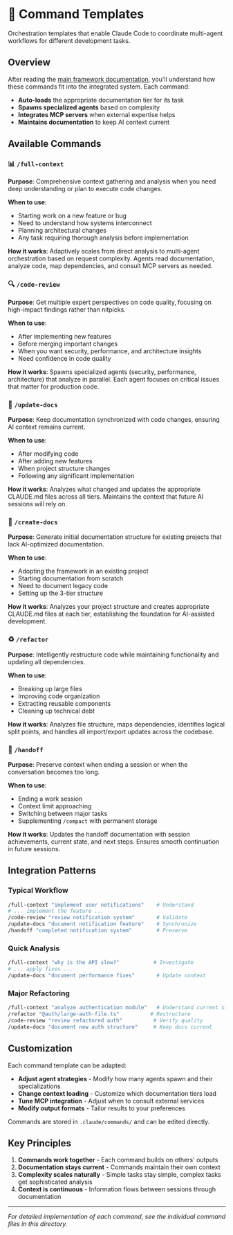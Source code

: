 # 🔧 Command Templates

Orchestration templates that enable Claude Code to coordinate multi-agent workflows for different development tasks.

## Overview

After reading the [main framework documentation](../README.md), you'll understand how these commands fit into the integrated system. Each command:

- **Auto-loads** the appropriate documentation tier for its task
- **Spawns specialized agents** based on complexity
- **Integrates MCP servers** when external expertise helps
- **Maintains documentation** to keep AI context current

## Available Commands

### 📊 `/full-context`

**Purpose**: Comprehensive context gathering and analysis when you need deep understanding or plan to execute code changes.

**When to use**:

- Starting work on a new feature or bug
- Need to understand how systems interconnect
- Planning architectural changes
- Any task requiring thorough analysis before implementation

**How it works**: Adaptively scales from direct analysis to multi-agent orchestration based on request complexity. Agents read documentation, analyze code, map dependencies, and consult MCP servers as needed.

### 🔍 `/code-review`

**Purpose**: Get multiple expert perspectives on code quality, focusing on high-impact findings rather than nitpicks.

**When to use**:

- After implementing new features
- Before merging important changes
- When you want security, performance, and architecture insights
- Need confidence in code quality

**How it works**: Spawns specialized agents (security, performance, architecture) that analyze in parallel. Each agent focuses on critical issues that matter for production code.

### 📝 `/update-docs`

**Purpose**: Keep documentation synchronized with code changes, ensuring AI context remains current.

**When to use**:

- After modifying code
- After adding new features
- When project structure changes
- Following any significant implementation

**How it works**: Analyzes what changed and updates the appropriate CLAUDE.md files across all tiers. Maintains the context that future AI sessions will rely on.

### 📄 `/create-docs`

**Purpose**: Generate initial documentation structure for existing projects that lack AI-optimized documentation.

**When to use**:

- Adopting the framework in an existing project
- Starting documentation from scratch
- Need to document legacy code
- Setting up the 3-tier structure

**How it works**: Analyzes your project structure and creates appropriate CLAUDE.md files at each tier, establishing the foundation for AI-assisted development.

### ♻️ `/refactor`

**Purpose**: Intelligently restructure code while maintaining functionality and updating all dependencies.

**When to use**:

- Breaking up large files
- Improving code organization
- Extracting reusable components
- Cleaning up technical debt

**How it works**: Analyzes file structure, maps dependencies, identifies logical split points, and handles all import/export updates across the codebase.

### 🤝 `/handoff`

**Purpose**: Preserve context when ending a session or when the conversation becomes too long.

**When to use**:

- Ending a work session
- Context limit approaching
- Switching between major tasks
- Supplementing `/compact` with permanent storage

**How it works**: Updates the handoff documentation with session achievements, current state, and next steps. Ensures smooth continuation in future sessions.

## Integration Patterns

### Typical Workflow

```bash
/full-context "implement user notifications"    # Understand
# ... implement the feature ...
/code-review "review notification system"       # Validate
/update-docs "document notification feature"    # Synchronize
/handoff "completed notification system"        # Preserve
```

### Quick Analysis

```bash
/full-context "why is the API slow?"           # Investigate
# ... apply fixes ...
/update-docs "document performance fixes"       # Update context
```

### Major Refactoring

```bash
/full-context "analyze authentication module"   # Understand current state
/refactor "@auth/large-auth-file.ts"          # Restructure
/code-review "review refactored auth"          # Verify quality
/update-docs "document new auth structure"     # Keep docs current
```

## Customization

Each command template can be adapted:

- **Adjust agent strategies** - Modify how many agents spawn and their specializations
- **Change context loading** - Customize which documentation tiers load
- **Tune MCP integration** - Adjust when to consult external services
- **Modify output formats** - Tailor results to your preferences

Commands are stored in `.claude/commands/` and can be edited directly.

## Key Principles

1. **Commands work together** - Each command builds on others' outputs
2. **Documentation stays current** - Commands maintain their own context
3. **Complexity scales naturally** - Simple tasks stay simple, complex tasks get sophisticated analysis
4. **Context is continuous** - Information flows between sessions through documentation

---

_For detailed implementation of each command, see the individual command files in this directory._
